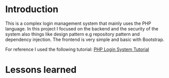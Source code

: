 # Introduction

This is a complex login management system that mainly uses the PHP language. In this project I focused on the backend and the security of the system also things like design pattern e.g repository pattern and dependency injection. The frontend is very simple and basic with Bootstrap.

For reference I used the following tutorial: [PHP Login System Tutorial](https://www.youtube.com/watch?v=Rw5HB2IwNAA&pp=ygUecHJvZ3JhbWVyIHRhbWFuIG5vdyBwaHAgbG9naW4g)

# Lessons learned
